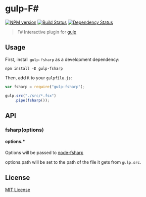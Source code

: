 # gulp-F#
[![NPM version][npm-image]][npm-url] [![Build Status][travis-image]][travis-url] [![Dependency Status][depstat-image]][depstat-url]

> F# Interactive plugin for [gulp](https://github.com/wearefractal/gulp)

## Usage

First, install `gulp-fsharp` as a development dependency:

```shell
npm install -D gulp-fsharp
```

Then, add it to your `gulpfile.js`:

```javascript
var fsharp = require("gulp-fsharp");

gulp.src("./src/*.fsx")
	.pipe(fsharp());
```

## API

### fsharp(options)

#### options.*
Options will be passed to [node-fsharp](https://github.com/mollerse/node-fsharp)

options.path will be set to the path of the file it gets from `gulp.src`.

## License

[MIT License](http://en.wikipedia.org/wiki/MIT_License)

[npm-url]: https://npmjs.org/package/gulp-fsharp
[npm-image]: https://badge.fury.io/js/gulp-fsharp.png

[travis-url]: http://travis-ci.org/mollerse/gulp-fsharp
[travis-image]: https://secure.travis-ci.org/mollerse/gulp-fsharp.png?branch=master

[depstat-url]: https://david-dm.org/mollerse/gulp-fsharp
[depstat-image]: https://david-dm.org/mollerse/gulp-fsharp.png?theme=shields.io
